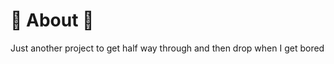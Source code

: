 # :rocket: About :rocket:

Just another project to get half way through and then drop when I get bored
